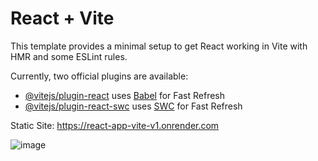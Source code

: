 # React + Vite

This template provides a minimal setup to get React working in Vite with HMR and some ESLint rules.

Currently, two official plugins are available:

- [@vitejs/plugin-react](https://github.com/vitejs/vite-plugin-react/blob/main/packages/plugin-react/README.md) uses [Babel](https://babeljs.io/) for Fast Refresh
- [@vitejs/plugin-react-swc](https://github.com/vitejs/vite-plugin-react-swc) uses [SWC](https://swc.rs/) for Fast Refresh

Static Site: https://react-app-vite-v1.onrender.com

![image](https://github.com/RittikPradhan/react-vite-boilerplate/assets/37213303/e5be3546-d405-4eec-97ab-4f9c53445e2f)



